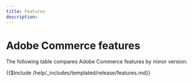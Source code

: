 ```yaml
---
title: Features
description: 
---
```


# Adobe Commerce features

The following table compares Adobe Commerce features by minor version:

{{$include /help/_includes/templated/release/features.md}}

